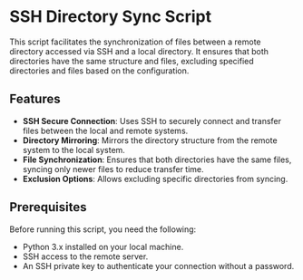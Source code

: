 # SSH Directory Sync Script

This script facilitates the synchronization of files between a remote directory accessed via SSH and a local directory. It ensures that both directories have the same structure and files, excluding specified directories and files based on the configuration.

## Features

- **SSH Secure Connection**: Uses SSH to securely connect and transfer files between the local and remote systems.
- **Directory Mirroring**: Mirrors the directory structure from the remote system to the local system.
- **File Synchronization**: Ensures that both directories have the same files, syncing only newer files to reduce transfer time.
- **Exclusion Options**: Allows excluding specific directories from syncing.

## Prerequisites

Before running this script, you need the following:
- Python 3.x installed on your local machine.
- SSH access to the remote server.
- An SSH private key to authenticate your connection without a password.
